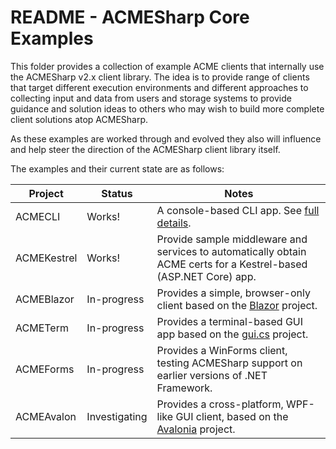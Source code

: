 # README - ACMESharp Core Examples

This folder provides a collection of example ACME clients that internally use the ACMESharp v2.x
client library.  The idea is to provide range of clients that target different execution
environments and different approaches to collecting input and data from users and storage
systems to provide guidance and solution ideas to others who may wish to build more complete
client solutions atop ACMESharp.

As these examples are worked through and evolved they also will influence and help steer
the direction of the ACMESharp client library itself.

The examples and their current state are as follows:

| Project | Status | Notes
|-|-|-|
| ACMECLI | Works! | A console-based CLI app.  See [full details](./ACMECLI/README.md).
| ACMEKestrel | Works! | Provide sample middleware and services to automatically obtain ACME certs for a Kestrel-based (ASP.NET Core) app.
| ACMEBlazor | In-progress | Provides a simple, browser-only client based on the [Blazor](https://blazor.net) project.
| ACMETerm | In-progress | Provides a terminal-based GUI app based on the [gui.cs](https://github.com/migueldeicaza/gui.cs) project.
| ACMEForms | In-progress | Provides a WinForms client, testing ACMESharp support on earlier versions of .NET Framework.
| ACMEAvalon | Investigating | Provides a cross-platform, WPF-like GUI client, based on the [Avalonia](http://avaloniaui.net/) project.

